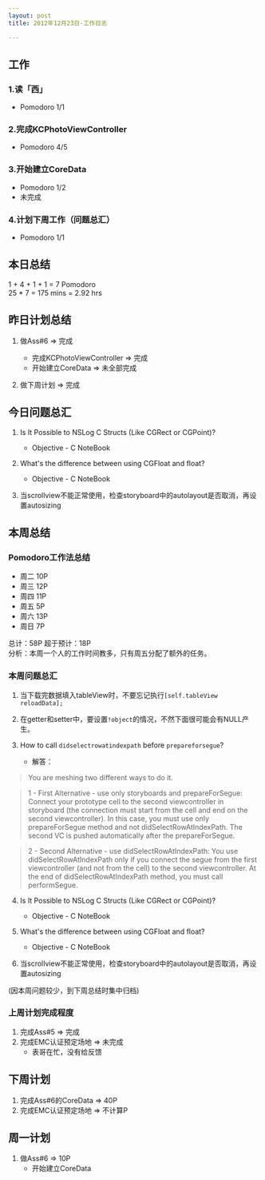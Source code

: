 ```yaml
---
layout: post
title: 2012年12月23日-工作日志  

---
```


  
## 工作

### 1.读「西」
-  Pomodoro 1/1

### 2.完成KCPhotoViewController  
-  Pomodoro 4/5     

### 3.开始建立CoreData
-  Pomodoro 1/2  
-  未完成     
  
### 4.计划下周工作（问题总汇） 
-  Pomodoro 1/1    
   
## 本日总结    

1 + 4 + 1 + 1 = 7 Pomodoro    
25 * 7 = 175 mins = 2.92 hrs    
  
## 昨日计划总结  
  
1. 做Ass#6 => 完成   
	- 完成KCPhotoViewController => 完成
	- 开始建立CoreData => 未全部完成    

2. 做下周计划 => 完成    
    
## 今日问题总汇   
1. Is It Possible to NSLog C Structs (Like CGRect or CGPoint)?   
	- Objective - C NoteBook    

2. What's the difference between using CGFloat and float?   
	-  Objective - C NoteBook   

3. 当scrollview不能正常使用，检查storyboard中的autolayout是否取消，再设置autosizing  

## 本周总结  
  
### Pomodoro工作法总结  
- 周二 10P 
- 周三 12P 
- 周四 11P
- 周五 5P 
- 周六 13P
- 周日 7P  
    
总计：58P 超于预计：18P  
分析：本周一个人的工作时间教多，只有周五分配了额外的任务。    
  
### 本周问题总汇    

1. 当下载完数据填入tableView时，不要忘记执行`[self.tableView reloadData];`  
  
2. 在getter和setter中，要设置`!object`的情况，不然下面很可能会有NULL产生。  
  
3. How to call `didselectrowatindexpath` before `prepareforsegue`?  
	- 解答：  
> You are meshing two different ways to do it.

> 1 - First Alternative - use only storyboards and prepareForSegue:
> Connect your prototype cell to the second viewcontroller in storyboard (the connection must start from the cell and end on the second viewcontroller). In this case, you must use  only prepareForSegue method and not didSelectRowAtIndexPath. The second VC is pushed automatically after the prepareForSegue.

> 2 - Second Alternative - use didSelectRowAtIndexPath:
> You use didSelectRowAtIndexPath only if you connect the segue from the first viewcontroller (and not from the cell) to the second viewcontroller. At the end of didSelectRowAtIndexPath method, you must call performSegue.      
    

4. Is It Possible to NSLog C Structs (Like CGRect or CGPoint)?   
	- Objective - C NoteBook    

5. What's the difference between using CGFloat and float?   
	-  Objective - C NoteBook   

6. 当scrollview不能正常使用，检查storyboard中的autolayout是否取消，再设置autosizing    
  
(因本周问题较少，到下周总结时集中归档)

  
### 上周计划完成程度  
1. 完成Ass#5 => 完成
2. 完成EMC认证预定场地 => 未完成  
	- 表哥在忙，没有给反馈    

## 下周计划  
1. 完成Ass#6的CoreData => 40P  
2. 完成EMC认证预定场地 => 不计算P  

## 周一计划    
  
1. 做Ass#6 => 10P   
	- 开始建立CoreData    

  
   

